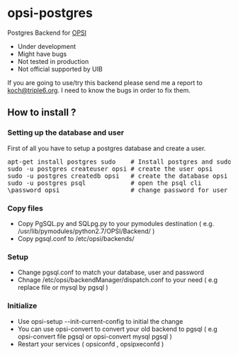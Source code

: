 # opsi-postgres
Postgres Backend for [OPSI](http://opsi.org)

* Under development
* Might have bugs
* Not tested in production
* Not official supported by UIB

If you are going to use/try this backend please send me a report to koch@triple6.org.
I need to know the bugs in order to fix them.

## How to install ?
### Setting up the database and user
First of all you have to setup a postgres database and create a user.

<pre>
apt-get install postgres sudo    # Install postgres and sudo
sudo -u postgres createuser opsi # create the user opsi
sudo -u postgres createdb opsi   # create the database opsi
sudo -u postgres psql            # open the psql cli
\password opsi                   # change password for user opsi
</pre>

### Copy files
* Copy PgSQL.py and SQLpg.py to your pymodules destination ( e.g. /usr/lib/pymodules/python2.7/OPSI/Backend/ )
* Copy pgsql.conf to /etc/opsi/backends/

### Setup
* Change pgsql.conf to match your database, user and password
* Chnage /etc/opsi/backendManager/dispatch.conf to your need ( e.g replace file or mysql by pgsql )

### Initialize
* Use opsi-setup --init-current-config to initial the change
* You can use opsi-convert to convert your old backend to pgsql ( e.g opsi-convert file pgsql or opsi-convert mysql pgsql )
* Restart your services ( opsiconfd , opsipxeconfd )
